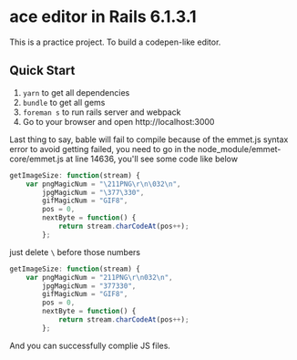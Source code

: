 # ace editor in Rails 6.1.3.1

This is a practice project. To build a codepen-like editor.

## Quick Start
1. `yarn` to get all dependencies
2. `bundle` to get all gems
3. `foreman s` to run rails server and webpack
4. Go to your browser and open http://localhost:3000

Last thing to say, bable will fail to compile because of the emmet.js  syntax error
to avoid getting failed, you need to go in the node_module/emmet-core/emmet.js
at line 14636, you'll see some code like below
```javascript
getImageSize: function(stream) {
	var pngMagicNum = "\211PNG\r\n\032\n",
		jpgMagicNum = "\377\330",
		gifMagicNum = "GIF8",
		pos = 0,
		nextByte = function() {
			return stream.charCodeAt(pos++);
		};
```
just delete `\` before those numbers
```javascript
getImageSize: function(stream) {
	var pngMagicNum = "211PNG\r\n032\n",
		jpgMagicNum = "377330",
		gifMagicNum = "GIF8",
		pos = 0,
		nextByte = function() {
			return stream.charCodeAt(pos++);
		};
```
And you can successfully complie JS files.
